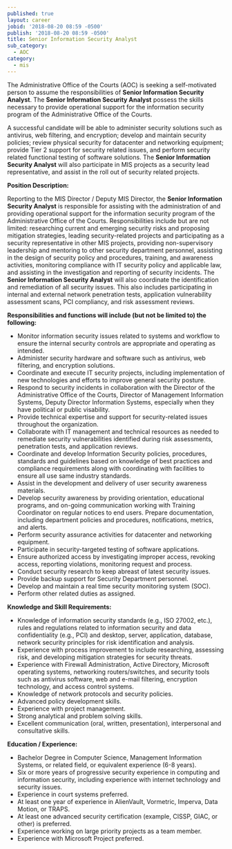 ```yaml
---
published: true
layout: career
jobid: '2018-08-20 08:59 -0500'
publish: '2018-08-20 08:59 -0500'
title: Senior Information Security Analyst
sub_category:
  - AOC
category:
  - mis
---
```

The Administrative Office of the Courts (AOC) is seeking a self-motivated person to assume the responsibilities of **Senior Information Security Analyst**.  The **Senior Information Security Analyst** possess the skills necessary to provide operational support for the information security program of the Administrative Office of the Courts.  

A successful candidate will be able to administer security solutions such as antivirus, web filtering, and encryption; develop and maintain security policies; review physical security for datacenter and networking equipment; provide Tier 2 support for security related issues, and perform security related functional testing of software solutions. The **Senior Information Security Analyst** will also participate in MIS projects as a security lead representative, and assist in the roll out of security related projects.  


**Position Description:**

Reporting to the MIS Director / Deputy MIS Director, the **Senior Information Security Analyst** is responsible for assisting with the administration of and providing operational support for the information security program of the Administrative Office of the Courts.  Responsibilities include but are not limited: researching current and emerging security risks and proposing mitigation strategies, leading security-related projects and participating as a security representative in other MIS projects, providing non-supervisory leadership and mentoring to other security department personnel, assisting in the design of security policy and procedures, training, and awareness activities, monitoring compliance with IT security policy and applicable law, and assisting in the investigation and reporting of security incidents. The **Senior Information Security Analyst** will also coordinate the identification and remediation of all security issues.  This also includes participating in internal and external network penetration tests, application vulnerability assessment scans, PCI compliancy, and risk assessment reviews.   



**Responsibilities and functions will include (but not be limited to) the following:**

- Monitor information security issues related to systems and workflow to ensure the internal security controls are appropriate and operating as intended. 
- Administer security hardware and software such as antivirus, web filtering, and encryption solutions.
- Coordinate and execute IT security projects, including implementation of new technologies and efforts to improve general security posture. 
- Respond to security incidents in collaboration with the Director of the Administrative Office of the Courts, Director of Management Information Systems, Deputy Director Information Systems, especially when they have political or public visability. 
- Provide technical expertise and support for security-related issues throughout the organization.
- Collaborate with IT management and technical resources as needed to remediate security vulnerabilities identified during risk assessments, penetration tests, and application reviews. 
- Coordinate and develop Information Security policies, procedures, standards and guidelines based on knowledge of best practices and compliance requirements along with coordinating with facilities to ensure all use same industry standards.
- Assist in the development and delivery of user security awareness materials.
- Develop security awareness by providing orientation, educational programs, and on-going communication working with Training Coordinator on regular notices to end users. Prepare documentation, including department policies and procedures, notifications, metrics, and alerts. 
- Perform security assurance activities for datacenter and networking equipment.
- Participate in security-targeted testing of software applications.
- Ensure authorized access by investigating improper access, revoking access, reporting violations, monitoring request and process.
- Conduct security research to keep abreast of latest security issues. 
- Provide backup support for Security Department personnel.
- Develop and maintain a real time security monitoring system (SOC).
- Perform other related duties as assigned. 


**Knowledge and Skill Requirements:**

- Knowledge of information security standards (e.g., ISO 27002, etc.), rules and regulations related to information security and data confidentiality (e.g., PCI) and desktop, server, application, database, network security principles for risk identification and analysis. 
- Experience with process improvement to include researching, assessing risk, and developing mitigation strategies for security threats.
- Experience with Firewall Administration, Active Directory, Microsoft operating systems, networking routers/switches, and security tools such as antivirus software, web and e-mail filtering, encryption technology, and access control systems.  
- Knowledge of network protocols and security policies.
- Advanced policy development skills.
- Experience with project management.
- Strong analytical and problem solving skills. 
- Excellent communication (oral, written, presentation), interpersonal and consultative skills. 


**Education / Experience:**

- Bachelor Degree in Computer Science, Management Information Systems, or related field, or equivalent experience (6-8 years).  
- Six or more years of progressive security experience in computing and information security, including experience with internet technology and security issues.  
- Experience in court systems preferred. 
- At least one year of experience in AlienVault, Vormetric, Imperva, Data Motion, or TRAPS. 
- At least one advanced security certification (example, CISSP, GIAC, or other) is preferred.
- Experience working on large priority projects as a team member. 
- Experience with Microsoft Project preferred.
